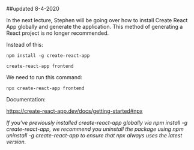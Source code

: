 ##updated 8-4-2020

In the next lecture, Stephen will be going over how to install Create React App globally and generate the application. This method of generating a React project is no longer recommended.

Instead of this:

`npm install -g create-react-app`

`create-react-app frontend`

We need to run this command:

`npx create-react-app frontend`

Documentation:

https://create-react-app.dev/docs/getting-started#npx

_If you've previously installed create-react-app globally via npm install -g create-react-app, we recommend you uninstall the package using npm uninstall -g create-react-app to ensure that npx always uses the latest version._